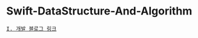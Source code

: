# Swift-DataStructure-And-Algorithm
<pre><a href="https://youngjaelee-github.github.io/Swift_Data_Structure_And_Algorithm/etc">I. 개발 블로그 링크</a></pre>
